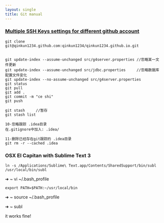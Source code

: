 ```yaml
---
layout: single
title: Git manual
---
```


### [Multiple SSH Keys settings for different github account](https://gist.github.com/jexchan/2351996)

	git clone git@qinkun1234.github.com:qinkun1234/qinkun1234.github.io.git


	git update-index --assume-unchanged src/g4server.properties //忽略某一文件更新
	git update-index --assume-unchanged src/jdbc.properties     //忽略数据库配置文件变化
	git update-index --no-assume-unchanged src/g4server.properties
	git status
	git pull
	git add .
	git commit -m "ce shi"
	git push

	git stash     //暂存
	git stash list

	10-忽略跟踪 .idea目录
	在.gitignore中加入: .idea/

	11-删除已经存在git跟踪的 .idea目录
	git rm -r --cached .idea

### OSX El Capitan with Sublime Text 3

  	ln -s /Applications/Sublime\ Text.app/Contents/SharedSupport/bin/subl /usr/local/bin/subl

  ➜  ~ vi ~/.bash_profile

  	export PATH=$PATH:~/usr/local/bin

  ➜  ~ source ~/.bash_profile

  ➜  ~ subl

  it works fine!
